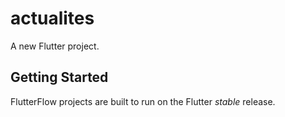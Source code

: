 # actualites

A new Flutter project.

## Getting Started

FlutterFlow projects are built to run on the Flutter _stable_ release.
